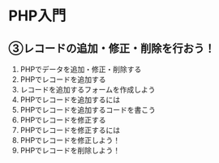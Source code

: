# PHP入門
## ③レコードの追加・修正・削除を行おう！

1. PHPでデータを追加・修正・削除する
2. PHPでレコードを追加する
3. レコードを追加するフォームを作成しよう
4. PHPでレコードを追加するには
5. PHPでレコードを追加するコードを書こう
6. PHPでレコードを修正する
7. PHPでレコードを修正するには
8. PHPでレコードを修正しよう！
9. PHPでレコードを削除しよう！
